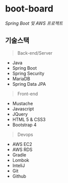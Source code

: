# boot-board
_Spring Boot 및 AWS 프로젝트_

## 기술스택

> Back-end/Server

- Java
- Spring Boot
- Spring Security
- MariaDB
- Spring Data JPA

> Front-end

- Mustache
- Javascript
- JQuery
- HTML 5 & CSS3
- Bootstrap 4

> Devops

- AWS EC2
- AWS RDS
- Gradle
- Lombok
- InteliJ
- Git
- Github
